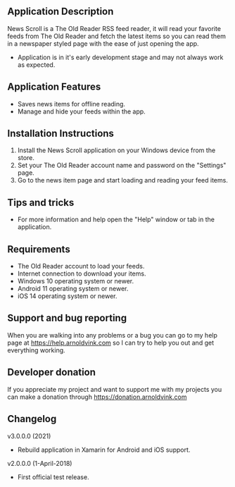## Application Description
News Scroll is a The Old Reader RSS feed reader, it will read your favorite feeds from The Old Reader and fetch the latest items so you can read them in a newspaper styled page with the ease of just opening the app.
- Application is in it's early development stage and may not always work as expected.

## Application Features
- Saves news items for offline reading.
- Manage and hide your feeds within the app.

## Installation Instructions
1) Install the News Scroll application on your Windows device from the store.
2) Set your The Old Reader account name and password on the "Settings" page.
3) Go to the news item page and start loading and reading your feed items.

## Tips and tricks
- For more information and help open the "Help" window or tab in the application.

## Requirements
- The Old Reader account to load your feeds.
- Internet connection to download your items.
- Windows 10 operating system or newer.
- Android 11 operating system or newer.
- iOS 14 operating system or newer.

## Support and bug reporting
When you are walking into any problems or a bug you can go to my help page at https://help.arnoldvink.com so I can try to help you out and get everything working.

## Developer donation
If you appreciate my project and want to support me with my projects you can make a donation through https://donation.arnoldvink.com

## Changelog
v3.0.0.0 (2021)
- Rebuild application in Xamarin for Android and iOS support.

v2.0.0.0 (1-April-2018)
- First official test release.